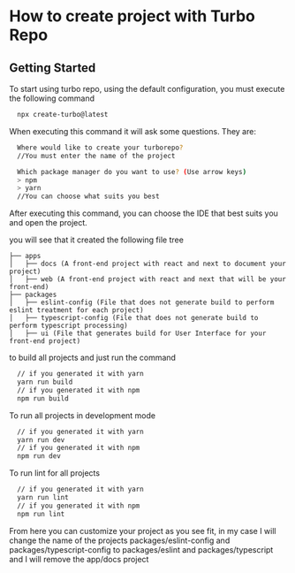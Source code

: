 # How to create project with Turbo Repo

## Getting Started

To start using turbo repo, using the default configuration, you must execute the following command

```sh
  npx create-turbo@latest 
```

When executing this command it will ask some questions. They are:

```sh
  Where would like to create your turborepo? 
  //You must enter the name of the project
```

```sh
  Which package manager do you want to use? (Use arrow keys) 
  > npm 
  > yarn
  //You can choose what suits you best
```
After executing this command, you can choose the IDE that best suits you and open the project.

you will see that it created the following file tree
```
├── apps
│   ├── docs (A front-end project with react and next to document your project)
│   ├── web (A front-end project with react and next that will be your front-end)
├── packages
│   ├── eslint-config (File that does not generate build to perform eslint treatment for each project)
│   ├── typescript-config (File that does not generate build to perform typescript processing)
│   ├── ui (File that generates build for User Interface for your front-end project)
```

to build all projects and just run the command
```sh
  // if you generated it with yarn
  yarn run build 
  // if you generated it with npm
  npm run build
```

To run all projects in development mode
```sh
  // if you generated it with yarn
  yarn run dev 
  // if you generated it with npm
  npm run dev
```

To run lint for all projects
```sh
  // if you generated it with yarn
  yarn run lint 
  // if you generated it with npm
  npm run lint
```

From here you can customize your project as you see fit, in my case I will change the name of the projects packages/eslint-config and packages/typescript-config to packages/eslint and packages/typescript and I will remove the app/docs project
